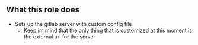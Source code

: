 ## What this role does
* Sets up the gitlab server with custom config file
  * Keep im mind that the only thing that is customized at this moment is the external url for the server


